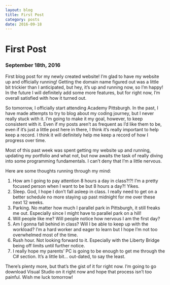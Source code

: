 ```yaml
---
layout: blog
title: First Post
category: posts
date: 2016-09-18
---
```


# First Post
### September 18th, 2016

First blog post for my newly created website! I’m glad to have my website up and officially running! Getting the domain name figured out was a little bit trickier than I anticipated, but hey, it’s up and running now, so I’m happy! In the future I will definitely add some more features, but for right now, I’m overall satisfied with how it turned out.

So tomorrow, I officially start attending Academy Pittsburgh. In the past, I have made attempts to try to blog about my coding journey, but I never really stuck with it. I’m going to make it my goal, however, to keep consistent with it. Even if my posts aren’t as frequent as I’d like them to be, even if it’s just a little post here in there, I think it’s really important to help keep a record. I think it will definitely help me keep a record of how I progress over time.

Most of this past week was spent getting my website up and running, updating my portfolio and what not, but now awaits the task of really diving into some programming fundamentals. I can’t deny that I’m a little nervous.

Here are some thoughts running through my mind:


1.	How am I going to pay attention 8 hours a day in class?!?! I’m a pretty focused person when I want to be but 8 hours a day?! Yikes.
2. Sleep. God, I hope I don’t fall asleep in class. I really need to get on a better schedule no more staying up past midnight for me over these next 12 weeks.
3. Parking. No matter how much I parallel park in Pittsburgh, it still freaks me out. Especially since I might have to parallel park on a hill!
4. Will people like me? Will people notice how nervous I am the first day?
5. Am I gonna fall behind in class? Will I be able to keep up with the workload? I’m a hard worker and eager to learn but I hope I’m not too overwhelmed most of the time.
6. Rush hour. Not looking forward to it. Especially with the Liberty Bridge being off limits until further notice.
7. I really hope my parents’ PC is going to be enough to get me through the C# section. It’s a little bit… out-dated, to say the least.


There’s plenty more, but that’s the gist of it for right now. I’m going to go download Visual Studio on it right now and hope that process isn’t too painful. Wish me luck tomorrow!
